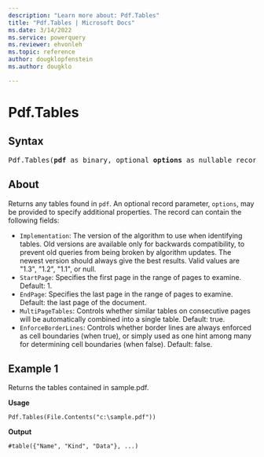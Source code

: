 ```yaml
---
description: "Learn more about: Pdf.Tables"
title: "Pdf.Tables | Microsoft Docs"
ms.date: 3/14/2022
ms.service: powerquery
ms.reviewer: ehvonleh
ms.topic: reference
author: dougklopfenstein
ms.author: dougklo

---
```

# Pdf.Tables

## Syntax

<pre>
Pdf.Tables(<b>pdf</b> as binary, optional <b>options</b> as nullable record) as table
</pre>
  
## About

Returns any tables found in `pdf`. An optional record parameter, `options`, may be provided to specify additional properties. The record can contain the following fields:

* `Implementation`: The version of the algorithm to use when identifying tables. Old versions are available only for backwards compatibility, to prevent old queries from being broken by algorithm updates. The newest version should always give the best results. Valid values are "1.3", "1.2", "1.1", or null.
* `StartPage`: Specifies the first page in the range of pages to examine. Default: 1.
* `EndPage`: Specifies the last page in the range of pages to examine. Default: the last page of the document.
* `MultiPageTables`: Controls whether similar tables on consecutive pages will be automatically combined into a single table. Default: true.
* `EnforceBorderLines`: Controls whether border lines are always enforced as cell boundaries (when true), or simply used as one hint among many for determining cell boundaries (when false). Default: false.

## Example 1

Returns the tables contained in sample.pdf.

**Usage**

```powerquery-m
Pdf.Tables(File.Contents("c:\sample.pdf"))
```

**Output**

```powerquery-m
#table({"Name", "Kind", "Data"}, ...)
```
